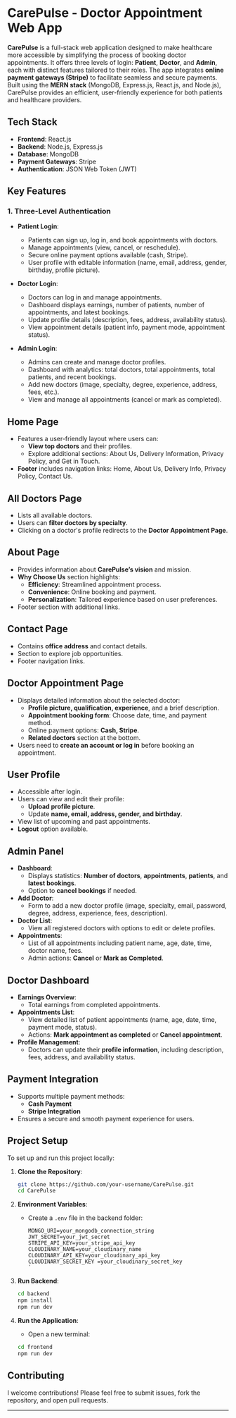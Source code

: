 # CarePulse - Doctor Appointment Web App

**CarePulse** is a full-stack web application designed to make healthcare more accessible by simplifying the process of booking doctor appointments. It offers three levels of login: **Patient**, **Doctor**, and **Admin**, each with distinct features tailored to their roles. The app integrates **online payment gateways (Stripe)** to facilitate seamless and secure payments. Built using the **MERN stack** (MongoDB, Express.js, React.js, and Node.js), CarePulse provides an efficient, user-friendly experience for both patients and healthcare providers.

## Tech Stack

- **Frontend**: React.js
- **Backend**: Node.js, Express.js
- **Database**: MongoDB
- **Payment Gateways**: Stripe
- **Authentication**: JSON Web Token (JWT)

## Key Features

### 1. Three-Level Authentication

- **Patient Login**: 
  - Patients can sign up, log in, and book appointments with doctors.
  - Manage appointments (view, cancel, or reschedule).
  - Secure online payment options available (cash, Stripe).
  - User profile with editable information (name, email, address, gender, birthday, profile picture).

- **Doctor Login**:
  - Doctors can log in and manage appointments.
  - Dashboard displays earnings, number of patients, number of appointments, and latest bookings.
  - Update profile details (description, fees, address, availability status).
  - View appointment details (patient info, payment mode, appointment status).

- **Admin Login**:
  - Admins can create and manage doctor profiles.
  - Dashboard with analytics: total doctors, total appointments, total patients, and recent bookings.
  - Add new doctors (image, specialty, degree, experience, address, fees, etc.).
  - View and manage all appointments (cancel or mark as completed).

## Home Page

- Features a user-friendly layout where users can:
  - **View top doctors** and their profiles.
  - Explore additional sections: About Us, Delivery Information, Privacy Policy, and Get in Touch.
- **Footer** includes navigation links: Home, About Us, Delivery Info, Privacy Policy, Contact Us.

## All Doctors Page

- Lists all available doctors.
- Users can **filter doctors by specialty**.
- Clicking on a doctor's profile redirects to the **Doctor Appointment Page**.

## About Page

- Provides information about **CarePulse’s vision** and mission.
- **Why Choose Us** section highlights:
  - **Efficiency**: Streamlined appointment process.
  - **Convenience**: Online booking and payment.
  - **Personalization**: Tailored experience based on user preferences.
- Footer section with additional links.

## Contact Page

- Contains **office address** and contact details.
- Section to explore job opportunities.
- Footer navigation links.

## Doctor Appointment Page

- Displays detailed information about the selected doctor:
  - **Profile picture, qualification, experience**, and a brief description.
  - **Appointment booking form**: Choose date, time, and payment method.
  - Online payment options: **Cash, Stripe**.
  - **Related doctors** section at the bottom.
- Users need to **create an account or log in** before booking an appointment.

## User Profile

- Accessible after login.
- Users can view and edit their profile:
  - **Upload profile picture**.
  - Update **name, email, address, gender, and birthday**.
- View list of upcoming and past appointments.
- **Logout** option available.

## Admin Panel

- **Dashboard**:
  - Displays statistics: **Number of doctors**, **appointments**, **patients**, and **latest bookings**.
  - Option to **cancel bookings** if needed.
- **Add Doctor**:
  - Form to add a new doctor profile (image, specialty, email, password, degree, address, experience, fees, description).
- **Doctor List**:
  - View all registered doctors with options to edit or delete profiles.
- **Appointments**:
  - List of all appointments including patient name, age, date, time, doctor name, fees.
  - Admin actions: **Cancel** or **Mark as Completed**.

## Doctor Dashboard

- **Earnings Overview**:
  - Total earnings from completed appointments.
- **Appointments List**:
  - View detailed list of patient appointments (name, age, date, time, payment mode, status).
  - Actions: **Mark appointment as completed** or **Cancel appointment**.
- **Profile Management**:
  - Doctors can update their **profile information**, including description, fees, address, and availability status.

## Payment Integration

- Supports multiple payment methods:
  - **Cash Payment**
  - **Stripe Integration**
- Ensures a secure and smooth payment experience for users.

## Project Setup

To set up and run this project locally:

1. **Clone the Repository**:
   ```bash
   git clone https://github.com/your-username/CarePulse.git
   cd CarePulse
   ```
2. **Environment Variables**:
   - Create a `.env` file in the backend folder:
     ```env
     MONGO_URI=your_mongodb_connection_string
     JWT_SECRET=your_jwt_secret
     STRIPE_API_KEY=your_stripe_api_key
     CLOUDINARY_NAME=your_cloudinary_name
     CLOUDINARY_API_KEY=your_cloudinary_api_key
     CLOUDINARY_SECRET_KEY =your_cloudinary_secret_key
     `

3. **Run Backend**:
   ```bash
   cd backend
   npm install
   npm run dev
   ```

4. **Run the Application**:
   - Open a new terminal:
   ```bash
   cd frontend
   npm run dev
   ```

## Contributing

I welcome contributions! Please feel free to submit issues, fork the repository, and open pull requests.

---
